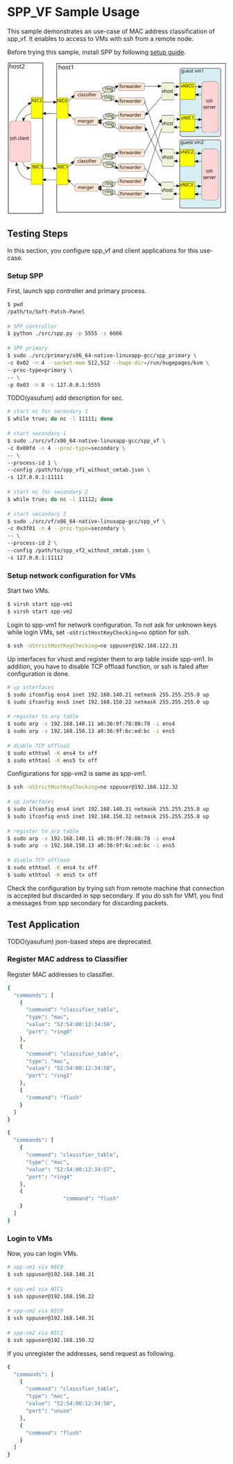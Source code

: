 # SPP_VF Sample Usage

This sample demonstrates an use-case of MAC address classification of
spp_vf.
It enables to access to VMs with ssh from a remote node.

Before trying this sample, install SPP by following
[setup guide](setup_guide.md).

![spp_sample_usage](spp_sample_usage.svg)

## Testing Steps

In this section, you configure spp_vf and client applications for
this use-case.


### Setup SPP

First, launch spp controller and primary process.

  ```sh
  $ pwd
  /path/to/Soft-Patch-Panel

  # SPP controller
  $ python ./src/spp.py -p 5555 -s 6666

  # SPP primary
  $ sudo ./src/primary/x86_64-native-linuxapp-gcc/spp_primary \
  -c 0x02 -n 4 --socket-mem 512,512 --huge-dir=/run/hugepages/kvm \
  --proc-type=primary \
  -- \
  -p 0x03 -n 8 -s 127.0.0.1:5555
  ```

TODO(yasufum) add description for sec.

  ```sh
  # start nc for secondary 1
  $ while true; do nc -l 11111; done

  # start secondary 1
  $ sudo ./src/vf/x86_64-native-linuxapp-gcc/spp_vf \
  -c 0x00fd -n 4 --proc-type=secondary \
  -- \
  --process-id 1 \
  --config /path/to/spp_vf1_without_cmtab.json \
  -s 127.0.0.1:11111

  # start nc for secondary 2
  $ while true; do nc -l 11112; done

  # start secondary 2
  $ sudo ./src/vf/x86_64-native-linuxapp-gcc/spp_vf \
  -c 0x3f01 -n 4 --proc-type=secondary \
  -- \
  --process-id 2 \
  --config /path/to/spp_vf2_without_cmtab.json \
  -s 127.0.0.1:11112
  ```

### Setup network configuration for VMs

Start two VMs.

  ```sh
  $ virsh start spp-vm1
  $ virsh start spp-vm2
  ```

Login to spp-vm1 for network configuration.
To not ask for unknown keys while login VMs,
set `-oStrictHostKeyChecking=no` option for ssh.

  ```sh
  $ ssh -oStrictHostKeyChecking=no sppuser@192.168.122.31
  ```

Up interfaces for vhost and register them to arp table inside spp-vm1.
In addition, you have to disable TCP offload function, or ssh is faled
after configuration is done.

  ```sh
  # up interfaces
  $ sudo ifconfig ens4 inet 192.168.140.21 netmask 255.255.255.0 up
  $ sudo ifconfig ens5 inet 192.168.150.22 netmask 255.255.255.0 up

  # register to arp table
  $ sudo arp -s 192.168.140.11 a0:36:9f:78:86:78 -i ens4
  $ sudo arp -s 192.168.150.13 a0:36:9f:6c:ed:bc -i ens5

  # diable TCP offload
  $ sudo ethtool -K ens4 tx off
  $ sudo ethtool -K ens5 tx off
  ```

Configurations for spp-vm2 is same as spp-vm1.

  ```sh
  $ ssh -oStrictHostKeyChecking=no sppuser@192.168.122.32

  # up interfaces
  $ sudo ifconfig ens4 inet 192.168.140.31 netmask 255.255.255.0 up
  $ sudo ifconfig ens5 inet 192.168.150.32 netmask 255.255.255.0 up

  # register to arp table
  $ sudo arp -s 192.168.140.11 a0:36:9f:78:86:78 -i ens4
  $ sudo arp -s 192.168.150.13 a0:36:9f:6c:ed:bc -i ens5

  # diable TCP offload
  $ sudo ethtool -K ens4 tx off
  $ sudo ethtool -K ens5 tx off
  ```

Check the configuration by trying ssh from remote machine that
connection is accepted but discarded in spp secondary.
If you do ssh for VM1, you find a messages from spp secondary for
discarding packets.

## Test Application

TODO(yasufum) json-based steps are deprecated.

### Register MAC address to Classifier

Register MAC addresses to classifier.

  ```sh
  {
    "commands": [
      {
        "command": "classifier_table",
        "type": "mac",
        "value": "52:54:00:12:34:56",
        "port": "ring0"
      },
      {
        "command": "classifier_table",
        "type": "mac",
        "value": "52:54:00:12:34:58",
        "port": "ring1"
      },
      {
        "command": "flush"
      }
    ]
  }
  ```

  ```sh
  {
    "commands": [
      {
        "command": "classifier_table",
        "type": "mac",
        "value": "52:54:00:12:34:57",
        "port": "ring4"
      },
      {
                    "command": "flush"
      }
    ]
  }
  ```

### Login to VMs

Now, you can login VMs.

  ```sh
  # spp-vm1 via NIC0
  $ ssh sppuser@192.168.140.21

  # spp-vm1 via NIC1
  $ ssh sppuser@192.168.150.22

  # spp-vm2 via NIC0
  $ ssh sppuser@192.168.140.31

  # spp-vm2 via NIC1
  $ ssh sppuser@192.168.150.32
  ```

If you unregister the addresses, send request as following.

  ```sh
  {
    "commands": [
      {
        "command": "classifier_table",
        "type": "mac",
        "value": "52:54:00:12:34:58",
        "port": "unuse"
      },
      {
        "command": "flush"
      }
    ]
  }
  ```
